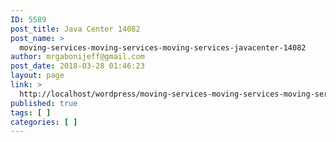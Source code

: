 ```yaml
---
ID: 5589
post_title: Java Center 14082
post_name: >
  moving-services-moving-services-moving-services-javacenter-14082
author: mrgabonijeff@gmail.com
post_date: 2018-03-28 01:46:23
layout: page
link: >
  http://localhost/wordpress/moving-services-moving-services-moving-services-javacenter-14082/
published: true
tags: [ ]
categories: [ ]
---
```

